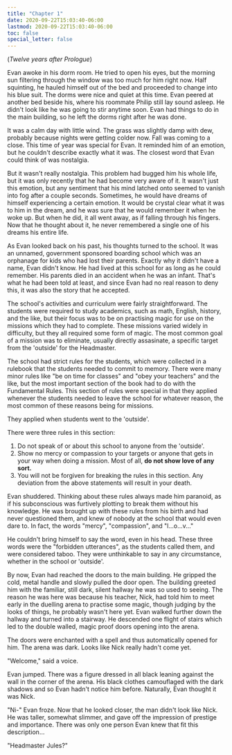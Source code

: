 ```yaml
---
title: "Chapter 1"
date: 2020-09-22T15:03:40-06:00
lastmod: 2020-09-22T15:03:40-06:00
toc: false
special_letter: false
---
```


(*Twelve years after Prologue*)  

Evan awoke in his dorm room. He tried to open his eyes, but the morning sun filtering through the window was too much for him right now. Half
squinting, he hauled himself out of the bed and proceeded to change into
his blue suit. The dorms were nice and quiet at this time. Evan peered
at another bed beside his, where his roommate Philip still lay sound
asleep. He didn't look like he was going to stir anytime soon. Evan had
things to do in the main building, so he left the dorms right after he
was done.

It was a calm day with little wind. The grass was slightly damp with
dew, probably because nights were getting colder now. Fall was coming to
a close. This time of year was special for Evan. It reminded him of an
emotion, but he couldn't describe exactly what it was. The closest word
that Evan could think of was nostalgia.

But it wasn't really nostalgia. This problem had bugged him his whole
life, but it was only recently that he had become very aware of it. It
wasn't just this emotion, but any sentiment that his mind latched onto
seemed to vanish into fog after a couple seconds. Sometimes, he would
have dreams of himself experiencing a certain emotion. It would be
crystal clear what it was to him in the dream, and he was sure that he
would remember it when he woke up. But when he did, it all went away, as
if falling through his fingers. Now that he thought about it, he never
remembered a single one of his dreams his entire life.

As Evan looked back on his past, his thoughts turned to the school. It
was an unnamed, government sponsored boarding school which was an
orphanage for kids who had lost their parents. Exactly why it didn't
have a name, Evan didn't know. He had lived at this school for as long
as he could remember. His parents died in an accident when he was an
infant. That's what he had been told at least, and since Evan had no
real reason to deny this, it was also the story that he accepted.

The school's activities and curriculum were fairly straightforward. The
students were required to study academics, such as math, English,
history, and the like, but their focus was to be on practising magic for
use on the missions which they had to complete. These missions varied
widely in difficulty, but they all required some form of magic. The most
common goal of a mission was to eliminate, usually directly assasinate,
a specific target from the 'outside' for the Headmaster.

The school had strict rules for the students, which were collected in a
rulebook that the students needed to commit to memory. There were many
minor rules like "be on time for classes" and "obey your teachers" and
the like, but the most important section of the book had to do with the
Fundamental Rules. This section of rules were special in that they
applied whenever the students needed to leave the school for whatever
reason, the most common of these reasons being for missions.

They applied when students went to the 'outside'.

There were three rules in this section:

1.  Do not speak of or about this school to anyone from the 'outside'.
2.  Show no mercy or compassion to your targets or anyone that gets in
    your way when doing a mission. Most of all, **do not show love of
    any sort.**
3.  You will not be forgiven for breaking the rules in this section. Any
    deviation from the above statements will result in your death.

Evan shuddered. Thinking about these rules always made him paranoid, as
if his subconscious was furtively plotting to break them without his
knowledge. He was brought up with these rules from his birth and had
never questioned them, and knew of nobody at the school that would even
dare to. In fact, the words "mercy", "compassion", and "l...o...v..."

He couldn't bring himself to say the word, even in his head. These three
words were the "forbidden utterances", as the students called them, and
were considered taboo. They were unthinkable to say in any circumstance,
whether in the school or 'outside'.

By now, Evan had reached the doors to the main building. He gripped the
cold, metal handle and slowly pulled the door open. The building greeted
him with the familiar, still dark, silent hallway he was so used to
seeing. The reason he was here was because his teacher, Nick, had told
him to meet early in the duelling arena to practise some magic, though
judging by the looks of things, he probably wasn't here yet. Evan walked
further down the hallway and turned into a stairway. He descended one
flight of stairs which led to the double walled, magic proof doors
opening into the arena.

The doors were enchanted with a spell and thus automatically opened for
him. The arena was dark. Looks like Nick really hadn't come yet.

"Welcome," said a voice.

Evan jumped. There was a figure dressed in all black leaning against the
wall in the corner of the arena. His black clothes camouflaged with the
dark shadows and so Evan hadn\'t notice him before. Naturally, Evan
thought it was Nick.

"Ni-" Evan froze. Now that he looked closer, the man didn't look like
Nick. He was taller, somewhat slimmer, and gave off the impression of
prestige and importance. There was only one person Evan knew that fit
this description\...

"Headmaster Jules?"
